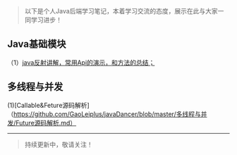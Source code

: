 
> 以下是个人Java后端学习笔记，本着学习交流的态度，展示在此与大家一同学习进步！


## Java基础模块
（1）[java反射讲解，常用Api的演示，和方法的总结；](https://github.com/GaoLeiplus/javaDancer/blob/master/java基础/java反射讲解.md)



## 多线程与并发
(1)[Callable&Feture源码解析]（https://github.com/GaoLeiplus/javaDancer/blob/master/多线程与并发/Future源码解析.md）






- - -
> 持续更新中，敬请关注！
